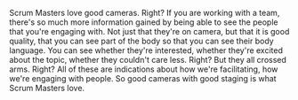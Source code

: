 Scrum Masters love good cameras. Right? If you are working with a team, there's so much more information gained by being able to see the people that you're engaging with. Not just that they're on camera, but that it is good quality, that you can see part of the body so that you can see their body language. You can see whether they're interested, whether they're excited about the topic, whether they couldn't care less. Right? But they all crossed arms. Right? All of these are indications about how we're facilitating, how we're engaging with people. So good cameras with good staging is what Scrum Masters love.